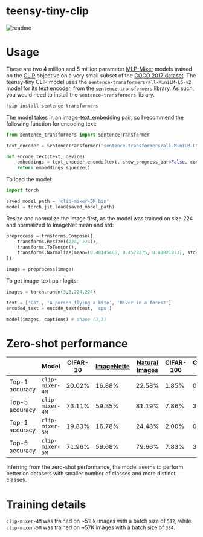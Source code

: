 # teensy-tiny-clip

![readme](https://user-images.githubusercontent.com/113657678/190564375-64be5212-a168-4e16-98e6-5dfb5ade70f5.png)

# Usage

These are two 4 million and 5 million parameter [MLP-Mixer]([http://](https://arxiv.org/abs/2105.01601)) models trained on the [CLIP](https://arxiv.org/abs/2103.00020) objective on a very small subset of the [COCO 2017 dataset](https://arxiv.org/abs/1405.0312). The teensy-tiny CLIP model uses the `sentence-transformers/all-MiniLM-L6-v2` model for its text encoder, from the [`sentence-transformers`](https://www.sbert.net/) library. As such, you would need to install the `sentence-transformers` library.

```python
!pip install sentence-transformers
```
The model takes in an image-text_embedding pair, so I recommend the following function for encoding text:

```python
from sentence_transformers import SentenceTransformer

text_encoder = SentenceTransformer('sentence-transformers/all-MiniLM-L6-v2')

def encode_text(text, device):
    embeddings = text_encoder.encode(text, show_progress_bar=False, convert_to_tensor=True, device=device)
    return embeddings.squeeze()
```

To load the model:
```python
import torch

saved_model_path = 'clip-mixer-5M.bin'
model = torch.jit.load(saved_model_path)
```

Resize and normalize the image first, as the model was trained on size 224 and normalized to ImageNet mean and std:

```python
preprocess = trnsforms.Compose([
    transforms.Resize((224, 224)),
    transforms.ToTensor(),
    transforms.Normalize(mean=(0.48145466, 0.4578275, 0.40821073), std=(0.26862954, 0.26130258, 0.27577711)),
])

image = preprocess(image)
```


To get image-text pair logits:

```python
images = torch.randn(3,3,224,224)

text = ['Cat', 'A person flying a kite', 'River in a forest']
encoded_text = encode_text(text, 'cpu')

model(images, captions) # shape (3,3)

```

# Zero-shot performance

| | Model | CIFAR-10 | [ImageNette](https://github.com/fastai/imagenette) | [Natural Images](https://arxiv.org/abs/1807.10108) | CIFAR-100 | Caltech-256 |
| --- | --- | --- | --- | --- | --- | --- |
| Top-1 accuracy | `clip-mixer-4M` | 20.02% | 16.88% | 22.58% | 1.85% | 0.47% |
| Top-5 accuracy | `clip-mixer-4M` | 73.11% | 59.35% | 81.19% | 7.86% | 3.39% |
| Top-1 accuracy | `clip-mixer-5M` | 19.83% | 16.78% | 24.48% | 2.00% | 0.47% |
| Top-5 accuracy | `clip-mixer-5M` | 71.96% | 59.68% | 79.66% | 7.83% | 3.37% |

Inferring from the zero-shot performance, the model seems to perform better on datasets with smaller number of classes and more distinct classes.

# Training details

`clip-mixer-4M` was trained on ~51Lk images with a batch size of `512`, while `clip-mixer-5M` was trained on ~57K images with a batch size of `384`.
